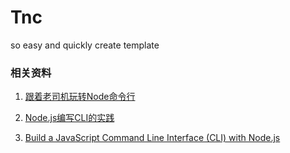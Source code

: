 # Tnc
so easy and quickly create template


### 相关资料

1. [跟着老司机玩转Node命令行](https://aotu.io/notes/2016/08/09/command-line-development/index.html)

2. [Node.js编写CLI的实践](https://ivweb.io/topic/5918069a869edc1f59d6ba13)

3. [Build a JavaScript Command Line Interface (CLI) with Node.js](https://www.sitepoint.com/javascript-command-line-interface-cli-node-js/)
